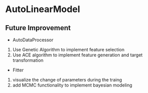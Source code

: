 # AutoLinearModel


## Future Improvement
- AutoDataProcessor
1. Use Genetic Algorithm to implement feature selection
2. Use ACE algorithm to implement feature generation and target transformation

- Fitter
1. visualize the change of parameters during the traing
2. add MCMC functionality to implement bayesian modeling
